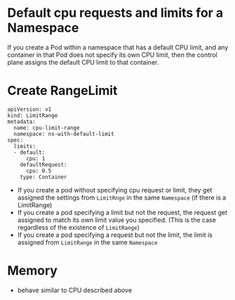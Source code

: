 # Default cpu requests and limits for a Namespace
If you create a Pod within a namespace that has a default CPU limit, and any container in that Pod does not specify its own CPU limit, then the control plane assigns the default CPU limit to that container.

# Create RangeLimit
```
apiVersion: v1
kind: LimitRange
metadata:
  name: cpu-limit-range
  namespace: ns-with-default-limit
spec:
  limits:
  - default:
      cpu: 1
    defaultRequest:
      cpu: 0.5
    type: Container
```

- If you create a pod without specifying cpu request or limit, they get assigned the settings from `LimitRnge` in the same `Namespace` (if there is a LimitRange)
- If you create a pod specifying a limit but not the request, the request get assigned to match its own limit value you specified. (This is the case regardless of the existence of `LimitRange`)
- If you create a pod specifying a request but not the limit, the limit is assigned from `LimitRange` in the same `Namespace`

# Memory
- behave similar to CPU described above
